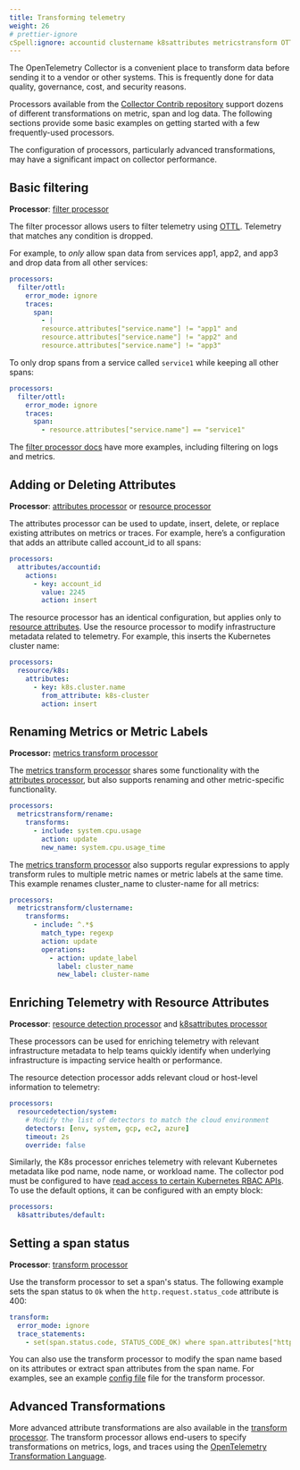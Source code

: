 ```yaml
---
title: Transforming telemetry
weight: 26
# prettier-ignore
cSpell:ignore: accountid clustername k8sattributes metricstransform OTTL resourcedetection
---
```


The OpenTelemetry Collector is a convenient place to transform data before
sending it to a vendor or other systems. This is frequently done for data
quality, governance, cost, and security reasons.

Processors available from the
[Collector Contrib repository](https://github.com/open-telemetry/opentelemetry-collector-contrib/tree/main/processor)
support dozens of different transformations on metric, span and log data. The
following sections provide some basic examples on getting started with a few
frequently-used processors.

The configuration of processors, particularly advanced transformations, may have
a significant impact on collector performance.

## Basic filtering

**Processor**:
[filter processor](https://github.com/open-telemetry/opentelemetry-collector-contrib/tree/main/processor/filterprocessor)

The filter processor allows users to filter telemetry using
[OTTL](https://github.com/open-telemetry/opentelemetry-collector-contrib/blob/main/pkg/ottl/README.md).
Telemetry that matches any condition is dropped.

For example, to _only_ allow span data from services app1, app2, and app3 and
drop data from all other services:

```yaml
processors:
  filter/ottl:
    error_mode: ignore
    traces:
      span:
        - |
        resource.attributes["service.name"] != "app1" and
        resource.attributes["service.name"] != "app2" and
        resource.attributes["service.name"] != "app3"
```

To only drop spans from a service called `service1` while keeping all other
spans:

```yaml
processors:
  filter/ottl:
    error_mode: ignore
    traces:
      span:
        - resource.attributes["service.name"] == "service1"
```

The
[filter processor docs](https://github.com/open-telemetry/opentelemetry-collector-contrib/tree/main/processor/filterprocessor)
have more examples, including filtering on logs and metrics.

## Adding or Deleting Attributes

**Processor**:
[attributes processor](https://github.com/open-telemetry/opentelemetry-collector-contrib/tree/main/processor/attributesprocessor)
or
[resource processor](https://github.com/open-telemetry/opentelemetry-collector-contrib/tree/main/processor/resourceprocessor)

The attributes processor can be used to update, insert, delete, or replace
existing attributes on metrics or traces. For example, here’s a configuration
that adds an attribute called account_id to all spans:

```yaml
processors:
  attributes/accountid:
    actions:
      - key: account_id
        value: 2245
        action: insert
```

The resource processor has an identical configuration, but applies only to
[resource attributes](/docs/specs/semconv/resource/). Use the resource processor
to modify infrastructure metadata related to telemetry. For example, this
inserts the Kubernetes cluster name:

```yaml
processors:
  resource/k8s:
    attributes:
      - key: k8s.cluster.name
        from_attribute: k8s-cluster
        action: insert
```

## Renaming Metrics or Metric Labels

**Processor:**
[metrics transform processor](https://github.com/open-telemetry/opentelemetry-collector-contrib/tree/main/processor/metricstransformprocessor)

The
[metrics transform processor](https://github.com/open-telemetry/opentelemetry-collector-contrib/tree/main/processor/metricstransformprocessor)
shares some functionality with the
[attributes processor](https://github.com/open-telemetry/opentelemetry-collector-contrib/tree/main/processor/attributesprocessor),
but also supports renaming and other metric-specific functionality.

```yaml
processors:
  metricstransform/rename:
    transforms:
      - include: system.cpu.usage
        action: update
        new_name: system.cpu.usage_time
```

The
[metrics transform processor](https://github.com/open-telemetry/opentelemetry-collector-contrib/tree/main/processor/metricstransformprocessor)
also supports regular expressions to apply transform rules to multiple metric
names or metric labels at the same time. This example renames cluster_name to
cluster-name for all metrics:

```yaml
processors:
  metricstransform/clustername:
    transforms:
      - include: ^.*$
        match_type: regexp
        action: update
        operations:
          - action: update_label
            label: cluster_name
            new_label: cluster-name
```

## Enriching Telemetry with Resource Attributes

**Processor**:
[resource detection processor](https://github.com/open-telemetry/opentelemetry-collector-contrib/tree/main/processor/resourcedetectionprocessor)
and
[k8sattributes processor](https://github.com/open-telemetry/opentelemetry-collector-contrib/tree/main/processor/k8sattributesprocessor)

These processors can be used for enriching telemetry with relevant
infrastructure metadata to help teams quickly identify when underlying
infrastructure is impacting service health or performance.

The resource detection processor adds relevant cloud or host-level information
to telemetry:

```yaml
processors:
  resourcedetection/system:
    # Modify the list of detectors to match the cloud environment
    detectors: [env, system, gcp, ec2, azure]
    timeout: 2s
    override: false
```

Similarly, the K8s processor enriches telemetry with relevant Kubernetes
metadata like pod name, node name, or workload name. The collector pod must be
configured to have
[read access to certain Kubernetes RBAC APIs](https://pkg.go.dev/github.com/open-telemetry/opentelemetry-collector-contrib/processor/k8sattributesprocessor#readme-role-based-access-control).
To use the default options, it can be configured with an empty block:

```yaml
processors:
  k8sattributes/default:
```

## Setting a span status

**Processor**:
[transform processor](https://github.com/open-telemetry/opentelemetry-collector-contrib/tree/main/processor/transformprocessor)

Use the transform processor to set a span's status. The following example sets
the span status to `Ok` when the `http.request.status_code` attribute is 400:

<!-- prettier-ignore-start -->

```yaml
transform:
  error_mode: ignore
  trace_statements:
    - set(span.status.code, STATUS_CODE_OK) where span.attributes["http.request.status_code"] == 400
```

<!-- prettier-ignore-end -->

You can also use the transform processor to modify the span name based on its
attributes or extract span attributes from the span name. For examples, see an
example
[config file](https://github.com/open-telemetry/opentelemetry-collector-contrib/blob/9b28f76c02c18f7479d10e4b6a95a21467fd85d6/processor/transformprocessor/testdata/config.yaml)
file for the transform processor.

## Advanced Transformations

More advanced attribute transformations are also available in the
[transform processor](https://github.com/open-telemetry/opentelemetry-collector-contrib/tree/main/processor/transformprocessor).
The transform processor allows end-users to specify transformations on metrics,
logs, and traces using the
[OpenTelemetry Transformation Language](https://github.com/open-telemetry/opentelemetry-collector-contrib/tree/main/pkg/ottl).
